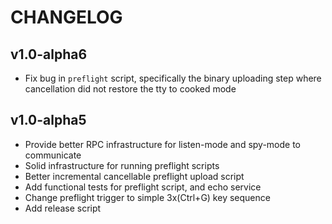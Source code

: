 # CHANGELOG

## v1.0-alpha6

- Fix bug in `preflight` script, specifically the binary uploading step where cancellation did not restore the tty to
  cooked mode

## v1.0-alpha5

- Provide better RPC infrastructure for listen-mode and spy-mode to communicate
- Solid infrastructure for running preflight scripts
- Better incremental cancellable preflight upload script
- Add functional tests for preflight script, and echo service
- Change preflight trigger to simple 3x(Ctrl+G) key sequence
- Add release script